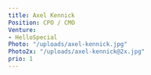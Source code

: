 ```yaml
---
title: Axel Kennick
Position: CPO / CMO
Venture:
- HelloSpecial
Photo: "/uploads/axel-kennick.jpg"
Photo2x: "/uploads/axel-kennick@2x.jpg"
prio: 1
---
```


